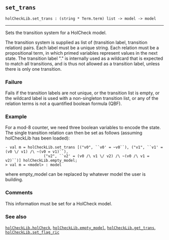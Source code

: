 ## `set_trans`

``` hol4
holCheckLib.set_trans : (string * Term.term) list -> model -> model
```

------------------------------------------------------------------------

Sets the transition system for a HolCheck model.

The transition system is supplied as list of (transition label,
transition relation) pairs. Each label must be a unique string. Each
relation must be a propositional term, in which primed variables
represent values in the next state. The transition label "." is
internally used as a wildcard that is expected to match all transitions,
and is thus not allowed as a transition label, unless there is only one
transition.

### Failure

Fails if the transition labels are not unique, or the transition list is
empty, or the wildcard label is used with a non-singleton transition
list, or any of the relation terms is not a quantified boolean formula
(QBF).

### Example

For a mod-8 counter, we need three boolean variables to encode the
state. The single transition relation can then be set as follows
(assuming holCheckLib has been loaded):

``` hol4
- val m = holCheckLib.set_trans [("v0", ``v0' = ~v0``), ("v1", ``v1' = (v0 \/ v1) /\ ~(v0 = v1)``),
                 ("v2", ``v2' = (v0 /\ v1 \/ v2) /\ ~(v0 /\ v1 = v2)``)] holCheckLib.empty_model;
> val m = <model> : model
```

where empty_model can be replaced by whatever model the user is
building.

### Comments

This information must be set for a HolCheck model.

### See also

[`holCheckLib.holCheck`](#holCheckLib.holCheck),
[`holCheckLib.empty_model`](#holCheckLib.empty_model),
[`holCheckLib.get_trans`](#holCheckLib.get_trans),
[`holCheckLib.set_flag_ric`](#holCheckLib.set_flag_ric)
